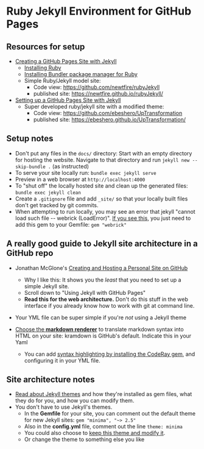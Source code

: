 # Ruby Jekyll Environment for GitHub Pages


## Resources for setup
* [Creating a GitHub Pages Site with Jekyll](https://docs.github.com/en/enterprise-server@3.1/pages/setting-up-a-github-pages-site-with-jekyll/creating-a-github-pages-site-with-jekyll)
     * [Installing Ruby](https://www.ruby-lang.org/en/documentation/installation/)
     * [Installing Bundler package manager for Ruby](https://bundler.io/)
     * Simple Ruby/Jekyll model site: 
          * Code view: <https://github.com/newtfire/rubyJekyll> 
          * published site: <https://newtfire.github.io/rubyJekyll/>
* [Setting up a GitHub Pages Site with Jekyll](https://docs.github.com/en/enterprise-server@3.1/pages/setting-up-a-github-pages-site-with-jekyll/adding-content-to-your-github-pages-site-using-jekyll) 
     * Super developed ruby/jekyll site with a modified theme:
          * Code view: <https://github.com/ebeshero/UpTransformation>
          * published site: <https://ebeshero.github.io/UpTransformation/>

## Setup notes
* Don't put any files in the `docs/` directory: Start with an empty directory for hosting the website. Navigate to that directory and run `jekyll new --skip-bundle .` (as instructed)
* To serve your site locally run: `bundle exec jekyll serve`
* Preview in a web browser at `http://localhost:4000`
* To "shut off" the locally hosted site and clean up the generated files: `bundle exec jekyll clean`
* Create a `.gitignore` file and add `_site/` so that your locally built files don't get tracked by git commits.
* When attempting to run locally, you may see an error that jekyll "cannot load such file -- webrick (LoadError)". [If you see this](https://github.com/jekyll/jekyll/issues/8523), you just need to add this gem to your Gemfile: 
`gem "webrick"`

## A really good guide to Jekyll site architecture in a GitHub repo
* Jonathan McGlone's [Creating and Hosting a Personal Site on GitHub](http://jmcglone.com/guides/github-pages/index.html)
     * Why I like this: It shows you the *least* that you need to set up a simple Jekyll site.
     * Scroll down to "Using Jekyll with GitHub Pages"
     * **Read this for the web architecture.** Don't do this stuff in the web interface if you already know how to work with git at command line.

* Your YML file can be super simple if you're *not* using a Jekyll theme
* [Choose the **markdown renderer**](https://jekyllrb.com/docs/configuration/markdown/) to translate markdown syntax into HTML on your site: kramdown is GitHub's default. Indicate this in your Yaml
    * You can add [syntax highlighting by installing the CodeRay gem](https://github.com/kramdown/syntax-coderay), and configuring it in your YML file. 

    
## Site architecture notes
* [Read about Jekyll themes](https://jekyllrb.com/docs/themes/) and how they're installed as gem files, what they do for you, and how you can modify them.
* You don't have to use Jekyll's themes. 
     * In the **Gemfile** for your site, you can comment out the default theme for new Jekyll sites:
	`gem "minima", "~> 2.5"`
	* Also in the **config.yml** file, comment out the line `theme: minima` 
     * You could also choose to [keep this theme and modify it](https://urishx.github.io/2020/12/16/Customizing-Jekyll%27s-default-theme.html). 
     * Or change the theme to something else you like   

